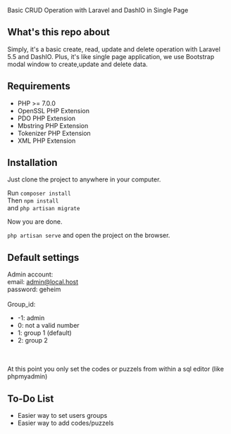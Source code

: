 Basic CRUD Operation with Laravel and DashIO in Single Page

## What's this repo about

Simply, it's a basic create, read, update and delete operation with Laravel 5.5 and DashIO. Plus, it's like single page application, 
we use Bootstrap modal window to create,update and delete data. 


## Requirements 

- PHP >= 7.0.0
- OpenSSL PHP Extension
- PDO PHP Extension
- Mbstring PHP Extension
- Tokenizer PHP Extension
- XML PHP Extension

## Installation

Just clone the project to anywhere in your computer. 

Run ` composer install ` <br>
Then ` npm install ` <br>
and ` php artisan migrate `

Now you are done. 
<br>

` php artisan serve ` and open the project on the browser. 


## Default settings
Admin account:<br>
email: admin@local.host<br>
password: geheim
<br><br>
Group_id:
- -1: admin
- 0: not a valid number
- 1: group 1 (default)
- 2: group 2

<br><br>
At this point you only set the codes or puzzels from within a sql editor (like phpmyadmin)


## To-Do List
- Easier way to set users groups
- Easier way to add codes/puzzels

